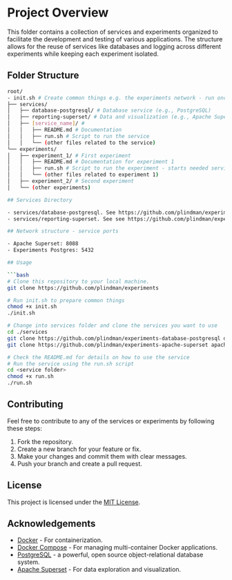 # Project Overview

This folder contains a collection of services and experiments organized to facilitate the development and testing of various applications. The structure allows for the reuse of services like databases and logging across different experiments while keeping each experiment isolated.

## Folder Structure

``` bash
root/ 
- init.sh # Create common things e.g. the experiments network - run once when you begin - remember to chmod +x it
├── services/ 
│   ├── database-postgresql/ # Database service (e.g., PostgreSQL)
│   ├── reporting-superset/ # Data and visualization (e.g., Apache Superset)
│   ├── [service_name]/ # 
│   │   ├── README.md # Documentation
│   │   ├── run.sh # Script to run the service
│   │   └── (other files related to the service) 
└── experiments/ 
│   ├── experiment_1/ # First experiment 
│   │   ├── README.md # Documentation for experiment 1 
│   │   ├── run.sh # Script to run the experiment - starts needed services
│   │   └── (other files related to experiment 1) 
│   ├── experiment_2/ # Second experiment 
│   └── (other experiments)

## Services Directory

- services/database-postgresql. See https://github.com/plindman/experiments-database-postgresql
- services/reporting-superset. See see https://github.com/plindman/experiments-apache-superset

## Network structure - service ports 

- Apache Superset: 8088
- Experiments Postgres: 5432

## Usage

```bash
# Clone this repository to your local machine.
git clone https://github.com/plindman/experiments

# Run init.sh to prepare common things
chmod +x init.sh
./init.sh

# Change into services folder and clone the services you want to use
cd ./services
git clone https://github.com/plindman/experiments-database-postgresql database-postgresql
git clone https://github.com/plindman/experiments-apache-superset apache-superset

# Check the README.md for details on how to use the service
# Run the service using the run.sh script
cd <service folder>
chmod +x run.sh
./run.sh

```

## Contributing

Feel free to contribute to any of the services or experiments by following these steps:
1. Fork the repository.
2. Create a new branch for your feature or fix.
3. Make your changes and commit them with clear messages.
4. Push your branch and create a pull request.

## License

This project is licensed under the [MIT License](LICENSE).

## Acknowledgements

- [Docker](https://www.docker.com/) - For containerization.
- [Docker Compose](https://docs.docker.com/compose/) - For managing multi-container Docker applications.
- [PostgreSQL](https://www.postgresql.org/) - a powerful, open source object-relational database system.
- [Apache Superset](https://superset.apache.org/) - For data exploration and visualization.
